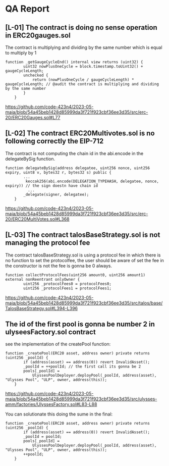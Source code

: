 # QA Report

## [L-01] The contract is doing no sense operation in ERC20gauges.sol

The contract is multiplying and dividing by the same number which is equal to multiply by 1  

```
function _getGaugeCycleEnd() internal view returns (uint32) {
        uint32 nowPlusOneCycle = block.timestamp.toUint32() + gaugeCycleLength;
        unchecked {
            return (nowPlusOneCycle / gaugeCycleLength) * gaugeCycleLength; // @audit the contract is multiplying and dividing by the same number
        }
    }
```
https://github.com/code-423n4/2023-05-maia/blob/54a45beb1428d85999da3f721f923cbf36ee3d35/src/erc-20/ERC20Gauges.sol#L77

## [L-02] The contract ERC20Multivotes.sol is no following correctly the EIP-712

The contract is not computing the chain id in the abi.encode in the delegateBySig function.

```
function delegateBySig(address delegatee, uint256 nonce, uint256 expiry, uint8 v, bytes32 r, bytes32 s) public {
        ...
         keccak256(abi.encode(DELEGATION_TYPEHASH, delegatee, nonce, expiry)) // the sign doestn have chain id 
          ...
        _delegate(signer, delegatee);
    }
```
https://github.com/code-423n4/2023-05-maia/blob/54a45beb1428d85999da3f721f923cbf36ee3d35/src/erc-20/ERC20MultiVotes.sol#L368

## [L-03] The contract talosBaseStrategy.sol is not managing the protocol fee

The contract talosBaseStrategy.sol is using a protocol fee in which there is no function to set the protocolfee, the user should be aware of set the fee in the constructor is not the fee is gonna be 0 always.

```
function collectProtocolFees(uint256 amount0, uint256 amount1) external nonReentrant onlyOwner {
        uint256 _protocolFees0 = protocolFees0; 
        uint256 _protocolFees1 = protocolFees1;
```
https://github.com/code-423n4/2023-05-maia/blob/54a45beb1428d85999da3f721f923cbf36ee3d35/src/talos/base/TalosBaseStrategy.sol#L394-L396

## The id of the first pool is gonna be number 2 in ulyseesFactory.sol contract

see the implementation of the createPool function:
```
function _createPool(ERC20 asset, address owner) private returns (uint256 _poolId) {
        if (address(asset) == address(0)) revert InvalidAsset();
        _poolId = ++poolId; // the first call its gonna be 2
        pools[_poolId] =
            UlyssesPoolDeployer.deployPool(_poolId, address(asset), "Ulysses Pool", "ULP", owner, address(this));
    }
```
https://github.com/code-423n4/2023-05-maia/blob/54a45beb1428d85999da3f721f923cbf36ee3d35/src/ulysses-amm/factories/UlyssesFactory.sol#L83-L88

You can solutionate this doing the sume in the final:
```
function _createPool(ERC20 asset, address owner) private returns (uint256 _poolId) {
        if (address(asset) == address(0)) revert InvalidAsset();
        _poolId = poolId;
        pools[_poolId] =
            UlyssesPoolDeployer.deployPool(_poolId, address(asset), "Ulysses Pool", "ULP", owner, address(this));
        ++poolId;
    }
```





